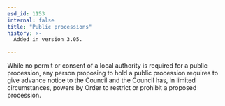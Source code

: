 ```yaml
---
esd_id: 1153
internal: false
title: "Public processions"
history: >-
  Added in version 3.05.

---
```


While no permit or consent of a local authority is required for a public procession, any person proposing to hold a public procession requires to give advance notice to the Council and the Council has, in limited circumstances, powers by Order to restrict or prohibit a proposed procession.

